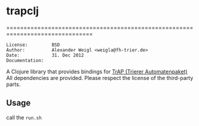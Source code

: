 # trapclj
===============================================================================

    License:         BSD 
    Author:          Alexander Weigl <weigla@fh-trier.de>
    Date:            31. Dec 2012
    Documentation:   

A Clojure library that provides bindings for [TrAP (Trierer Automatenpaket)](http://trap.fh-trier.de)
All dependencies are provided. Please respect the license of the third-party
parts.


## Usage

call the ``run.sh``

